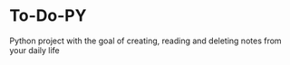 # To-Do-PY
Python project with the goal of creating, reading and deleting notes from your daily life

